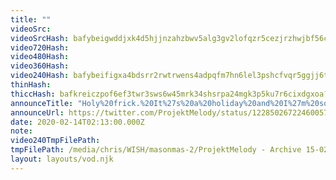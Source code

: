 ```yaml
---
title: ""
videoSrc: 
videoSrcHash: bafybeigwddjxk4d5hjjnzahzbwv5alg3gv2lofqzr5cezjrzhwjbf56c2q?filename=projektmelody-chaturbate-20200214T021300Z-source.mp4
video720Hash: 
video480Hash: 
video360Hash: 
video240Hash: bafybeifigxa4bdsrr2rwtrwens4adpqfm7hn6lel3pshcfvqr5ggjj6tti?filename=projektmelody-chaturbate-20200214T021300Z-240p.mp4
thinHash: 
thiccHash: bafkreiczpof6ef3twr3sws6w45mrk34shsrpa24mgk3p5ku7r6cixdgxoa?filename=20200214T021300Z-thicc.jpg
announceTitle: "Holy%20frick.%20It%27s%20a%20holiday%20and%20I%27m%20so%20excited%20to%20spend%20it%20with%20you%20oni-chan.%20You%20better%20be%20there..."
announceUrl: https://twitter.com/ProjektMelody/status/1228502672246005760
date: 2020-02-14T02:13:00.000Z
note: 
video240TmpFilePath: 
tmpFilePath: /media/chris/WISH/masonmas-2/ProjektMelody - Archive 15-02-2019/projektmelody 2020-02-14 20_28-projektmelody.mp4
layout: layouts/vod.njk
---
```


